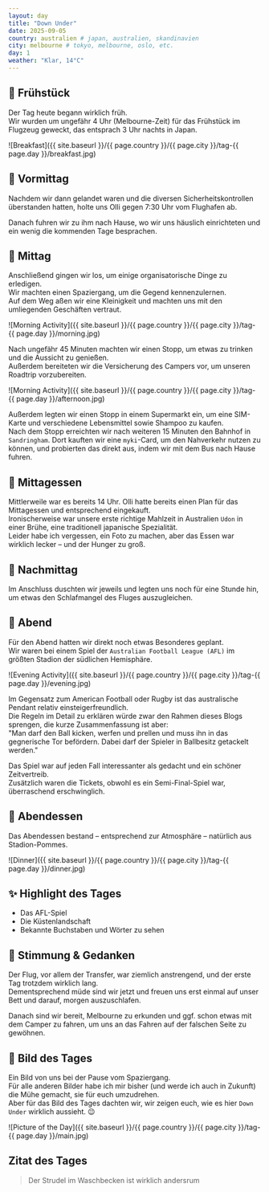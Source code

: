 ```yaml
---
layout: day
title: "Down Under" 
date: 2025-09-05
country: australien # japan, australien, skandinavien
city: melbourne # tokyo, melbourne, oslo, etc.
day: 1
weather: "Klar, 14°C"
---
```


## 🥐 Frühstück

Der Tag heute begann wirklich früh.  
Wir wurden um ungefähr 4 Uhr (Melbourne-Zeit) für das Frühstück im Flugzeug geweckt, das entsprach 3 Uhr nachts in Japan.

![Breakfast]({{ site.baseurl }}/{{ page.country }}/{{ page.city }}/tag-{{ page.day }}/breakfast.jpg)

## 🌅 Vormittag

Nachdem wir dann gelandet waren und die diversen Sicherheitskontrollen überstanden hatten, holte uns Olli gegen 7:30 Uhr vom Flughafen ab.  

Danach fuhren wir zu ihm nach Hause, wo wir uns häuslich einrichteten und ein wenig die kommenden Tage besprachen.  

## 🌇 Mittag

Anschließend gingen wir los, um einige organisatorische Dinge zu erledigen.  
Wir machten einen Spaziergang, um die Gegend kennenzulernen.  
Auf dem Weg aßen wir eine Kleinigkeit und machten uns mit den umliegenden Geschäften vertraut.  

![Morning Activity]({{ site.baseurl }}/{{ page.country }}/{{ page.city }}/tag-{{ page.day }}/morning.jpg)

Nach ungefähr 45 Minuten machten wir einen Stopp, um etwas zu trinken und die Aussicht zu genießen.  
Außerdem bereiteten wir die Versicherung des Campers vor, um unseren Roadtrip vorzubereiten.  

![Morning Activity]({{ site.baseurl }}/{{ page.country }}/{{ page.city }}/tag-{{ page.day }}/afternoon.jpg)

Außerdem legten wir einen Stopp in einem Supermarkt ein, um eine SIM-Karte und verschiedene Lebensmittel sowie Shampoo zu kaufen.  
Nach dem Stopp erreichten wir nach weiteren 15 Minuten den Bahnhof in `Sandringham`. Dort kauften wir eine `myki`-Card, um den Nahverkehr nutzen zu können, und probierten das direkt aus, indem wir mit dem Bus nach Hause fuhren.  

## 🍣 Mittagessen

Mittlerweile war es bereits 14 Uhr. Olli hatte bereits einen Plan für das Mittagessen und entsprechend eingekauft.  
Ironischerweise war unsere erste richtige Mahlzeit in Australien `Udon` in einer Brühe, eine traditionell japanische Spezialität.  
Leider habe ich vergessen, ein Foto zu machen, aber das Essen war wirklich lecker – und der Hunger zu groß.  

## 🌆 Nachmittag

Im Anschluss duschten wir jeweils und legten uns noch für eine Stunde hin, um etwas den Schlafmangel des Fluges auszugleichen.  

## 🌙 Abend

Für den Abend hatten wir direkt noch etwas Besonderes geplant.  
Wir waren bei einem Spiel der `Australian Football League (AFL)` im größten Stadion der südlichen Hemisphäre.  

![Evening Activity]({{ site.baseurl }}/{{ page.country }}/{{ page.city }}/tag-{{ page.day }}/evening.jpg)

Im Gegensatz zum American Football oder Rugby ist das australische Pendant relativ einsteigerfreundlich.  
Die Regeln im Detail zu erklären würde zwar den Rahmen dieses Blogs sprengen, die kurze Zusammenfassung ist aber:  
"Man darf den Ball kicken, werfen und prellen und muss ihn in das gegnerische Tor befördern. Dabei darf der Spieler in Ballbesitz getackelt werden."  

Das Spiel war auf jeden Fall interessanter als gedacht und ein schöner Zeitvertreib.  
Zusätzlich waren die Tickets, obwohl es ein Semi-Final-Spiel war, überraschend erschwinglich.  

## 🍜 Abendessen

Das Abendessen bestand – entsprechend zur Atmosphäre – natürlich aus Stadion-Pommes.  

![Dinner]({{ site.baseurl }}/{{ page.country }}/{{ page.city }}/tag-{{ page.day }}/dinner.jpg)

## ✨ Highlight des Tages

- Das AFL-Spiel  
- Die Küstenlandschaft  
- Bekannte Buchstaben und Wörter zu sehen  

## 💭 Stimmung & Gedanken

Der Flug, vor allem der Transfer, war ziemlich anstrengend, und der erste Tag trotzdem wirklich lang.  
Dementsprechend müde sind wir jetzt und freuen uns erst einmal auf unser Bett und darauf, morgen auszuschlafen.  

Danach sind wir bereit, Melbourne zu erkunden und ggf. schon etwas mit dem Camper zu fahren, um uns an das Fahren auf der falschen Seite zu gewöhnen.  

## 📸 Bild des Tages

Ein Bild von uns bei der Pause vom Spaziergang.  
Für alle anderen Bilder habe ich mir bisher (und werde ich auch in Zukunft) die Mühe gemacht, sie für euch umzudrehen.  
Aber für das Bild des Tages dachten wir, wir zeigen euch, wie es hier `Down Under` wirklich aussieht. 😉  

![Picture of the Day]({{ site.baseurl }}/{{ page.country }}/{{ page.city }}/tag-{{ page.day }}/main.jpg)

## Zitat des Tages

> Der Strudel im Waschbecken ist wirklich andersrum
